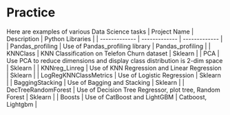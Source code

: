 # Practice
Here are examples of various Data Science tasks
| Project Name  | Description | Python Libraries |
| ------------- | ------------- | ------------- |
| Pandas_profiling  | Use of Pandas_profiling library  | Pandas_profiling |
| KNNClass  | KNN Classification on Telefon Churn dataset  | Sklearn |
| PCA  | Use PCA to reduce dimensions and display class distribution is 2-dim space  | Sklearn |
| KNNreg_Linreg  | Use of KNN Regression and Linear Regression  | Sklearn |
| LogRegKNNClassMetrics  | Use of Logistic Regression  | Sklearn |
| BaggingStacking  | Use of Bagging and Stacking  | Sklearn |
| DecTreeRandomForest  | Use of Decision Tree Regressor, plot tree, Random Forest  | Sklearn |
| Boosts  | Use of CatBoost and LightGBM  | Catboost, Lightgbm |
